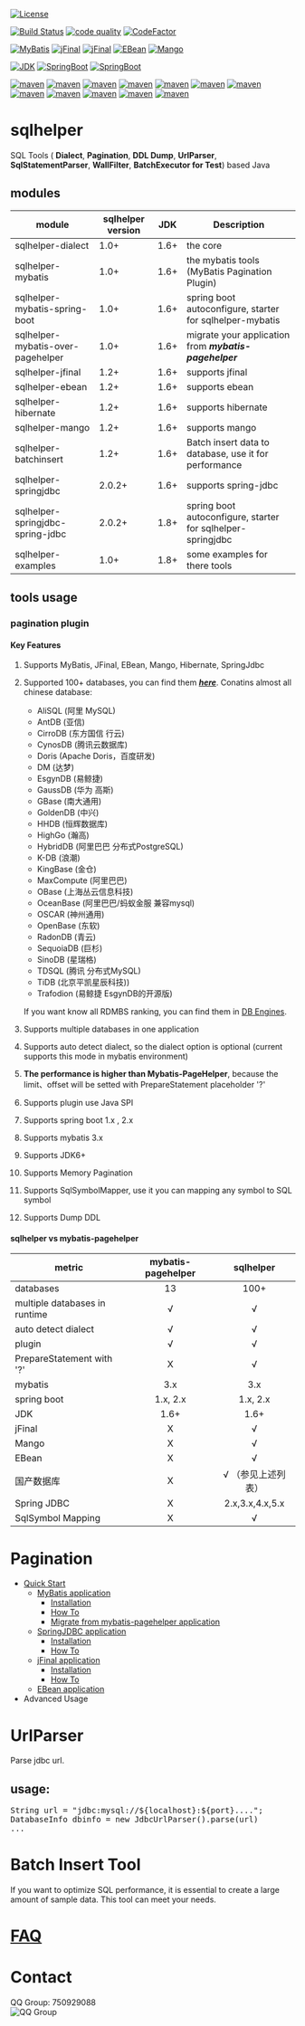 [![License](https://img.shields.io/badge/license-LGPL3.0-green.svg)](https://github.com/fangjinuo/sqlhelper/blob/master/LICENSE)

[![Build Status](https://www.travis-ci.org/fangjinuo/sqlhelper.svg?branch=master)](https://travis-ci.org/fangjinuo/sqlhelper)
[![code quality](https://codebeat.co/badges/37791135-62dd-4d5e-800f-35668895324a)](https://codebeat.co/projects/github-com-fangjinuo-sqlhelper-master)
[![CodeFactor](https://www.codefactor.io/repository/github/fangjinuo/sqlhelper/badge/master)](https://www.codefactor.io/repository/github/fangjinuo/sqlhelper/overview/master)


[![MyBatis](https://img.shields.io/badge/MyBatis-3.x-green.svg)](http://www.mybatis.org/mybatis-3/index.html)
[![jFinal](https://img.shields.io/badge/jFinal-3.x-green.svg)](https://github.com/jfinal/jfinal)
[![jFinal](https://img.shields.io/badge/jFinal-4.x-green.svg)](https://github.com/jfinal/jfinal)
[![EBean](https://img.shields.io/badge/Ebean-11.x-green.svg)](https://ebean.io/docs/query/sqlquery)
[![Mango](https://img.shields.io/badge/Mango-1.6.x-green.svg)](https://github.com/jfaster/mango)

[![JDK](https://img.shields.io/badge/JDK-1.6+-green.svg)](https://www.oracle.com/technetwork/java/javase/downloads/index.html)
[![SpringBoot](https://img.shields.io/badge/SpringBoot-1.x-green.svg)](https://spring.io/projects/spring-boot/)
[![SpringBoot](https://img.shields.io/badge/SpringBoot-2.x-green.svg)](https://spring.io/projects/spring-boot/)

[![maven](https://img.shields.io/badge/maven-v2.0.6-green.svg)](https://search.maven.org/search?q=g:com.github.fangjinuo.sqlhelper%20AND%20v:2.0.6)
[![maven](https://img.shields.io/badge/maven-v2.0.4-green.svg)](https://search.maven.org/search?q=g:com.github.fangjinuo.sqlhelper%20AND%20v:2.0.4)
[![maven](https://img.shields.io/badge/maven-v2.0.3-green.svg)](https://search.maven.org/search?q=g:com.github.fangjinuo.sqlhelper%20AND%20v:2.0.3)
[![maven](https://img.shields.io/badge/maven-v2.0.2-green.svg)](https://search.maven.org/search?q=g:com.github.fangjinuo.sqlhelper%20AND%20v:2.0.2)
[![maven](https://img.shields.io/badge/maven-v2.0.1-green.svg)](https://search.maven.org/search?q=g:com.github.fangjinuo.sqlhelper%20AND%20v:2.0.1)
[![maven](https://img.shields.io/badge/maven-v2.0.0-green.svg)](https://search.maven.org/search?q=g:com.github.fangjinuo.sqlhelper%20AND%20v:2.0.0)
[![maven](https://img.shields.io/badge/maven-v1.2.3-green.svg)](https://search.maven.org/search?q=g:com.github.fangjinuo.sqlhelper%20AND%20v:1.2.3)
[![maven](https://img.shields.io/badge/maven-v1.2.1-green.svg)](https://search.maven.org/search?q=g:com.github.fangjinuo.sqlhelper%20AND%20v:1.2.1)
[![maven](https://img.shields.io/badge/maven-v1.2.0-green.svg)](https://search.maven.org/search?q=g:com.github.fangjinuo.sqlhelper%20AND%20v:1.2.0)
[![maven](https://img.shields.io/badge/maven-v1.1.1-green.svg)](https://search.maven.org/search?q=g:com.github.fangjinuo.sqlhelper%20AND%20v:1.1.1)
[![maven](https://img.shields.io/badge/maven-v1.1.RELEASE-green.svg)](https://search.maven.org/search?q=g:com.github.fangjinuo%20AND%20v:1.1-RELEASE)
[![maven](https://img.shields.io/badge/maven-v1.0.RELEASE-green.svg)](https://search.maven.org/search?q=g:com.github.fangjinuo%20AND%20v:1.0-RELEASE)


# sqlhelper
SQL Tools ( **Dialect**, **Pagination**, **DDL Dump**, **UrlParser**, **SqlStatementParser**, **WallFilter**, **BatchExecutor for Test**) based Java

## modules
|   module         | sqlhelper version | JDK |  Description      |
|------------------|-------------------|-----|-------------------|
|sqlhelper-dialect | 1.0+              |1.6+ |  the core         |
|sqlhelper-mybatis | 1.0+              |1.6+ |  the mybatis tools (MyBatis Pagination Plugin) |
|sqlhelper-mybatis-spring-boot | 1.0+  |1.6+ |  spring boot autoconfigure, starter for sqlhelper-mybatis|
|sqlhelper-mybatis-over-pagehelper|1.0+|1.6+ |  migrate your application from ***mybatis-pagehelper*** |
|sqlhelper-jfinal  | 1.2+              |1.6+ |  supports jfinal  |
|sqlhelper-ebean   | 1.2+              |1.6+ |  supports ebean   |
|sqlhelper-hibernate| 1.2+             |1.6+ |  supports hibernate|
|sqlhelper-mango   | 1.2+              |1.6+ |  supports mango   |
|sqlhelper-batchinsert|1.2+            |1.6+ |  Batch insert data to database, use it for performance |
|sqlhelper-springjdbc | 2.0.2+         |1.6+ |  supports spring-jdbc |
|sqlhelper-springjdbc-spring-jdbc| 2.0.2+|1.8+| spring boot autoconfigure, starter for sqlhelper-springjdbc |
|sqlhelper-examples|1.0+               |1.8+ |  some examples for there tools |


## tools usage
### pagination plugin
#### Key Features
1. Supports MyBatis, JFinal, EBean, Mango, Hibernate, SpringJdbc
2. Supported 100+ databases, you can find them ***[here](https://github.com/f1194361820/sqlhelper/wiki/Pagination_Database)***. Conatins almost all chinese database:
    + AliSQL (阿里 MySQL)
    + AntDB (亚信)
    + CirroDB (东方国信 行云)
    + CynosDB (腾讯云数据库)
    + Doris (Apache Doris，百度研发)
    + DM (达梦)
    + EsgynDB (易鲸捷)
    + GaussDB (华为 高斯)
    + GBase (南大通用)
    + GoldenDB (中兴)
    + HHDB (恒辉数据库)
    + HighGo (瀚高)
    + HybridDB (阿里巴巴 分布式PostgreSQL)
    + K-DB (浪潮)
    + KingBase (金仓)
    + MaxCompute (阿里巴巴)
    + OBase (上海丛云信息科技)
    + OceanBase (阿里巴巴/蚂蚁金服 兼容mysql)
    + OSCAR (神州通用)
    + OpenBase (东软)
    + RadonDB (青云)
    + SequoiaDB (巨杉)
    + SinoDB (星瑞格)
    + TDSQL (腾讯 分布式MySQL)
    + TiDB (北京平凯星辰科技))
    + Trafodion (易鲸捷 EsgynDB的开源版)
    
    
    If you want know all RDMBS ranking, you can find them in [DB Engines](https://db-engines.com/en/ranking/relational+dbms).
    
3. Supports multiple databases in one application 
4. Supports auto detect dialect, so the dialect option is optional (current supports this mode in mybatis environment)
5. **The performance is higher than Mybatis-PageHelper**, because the limit、offset will be setted with PrepareStatement placeholder '?'
6. Supports plugin use Java SPI
7. Supports spring boot 1.x , 2.x
8. Supports mybatis 3.x 
9. Supports JDK6+
10. Supports Memory Pagination
11. Supports SqlSymbolMapper, use it you can mapping any symbol to SQL symbol
12. Supports Dump DDL

#### sqlhelper vs mybatis-pagehelper
|  metric                  | mybatis-pagehelper |      sqlhelper    |
|--------------------------|:------------------:|:-----------------:|
|  databases               |         13         |         100+      |
|  multiple databases in runtime |   √          |         √         |
|  auto detect dialect     |         √          |         √         |
|  plugin                  |         √          |         √         |
|  PrepareStatement with '?'|         X         |         √         |                             
|  mybatis                 |         3.x        |         3.x       |
|  spring boot             |         1.x, 2.x   |         1.x, 2.x  |
|  JDK                     |         1.6+       |         1.6+      |
|  jFinal                  |         X          |         √         |
|  Mango                   |         X          |         √         |
|  EBean                   |         X          |         √         | 
|  国产数据库               |         X          | √ （参见上述列表）  |
|  Spring JDBC             |         X          | 2.x,3.x,4.x,5.x   | 
|  SqlSymbol Mapping       |         X          |         √         |   
                     


# Pagination
* [Quick Start](https://github.com/fangjinuo/sqlhelper/wiki/Pagination_QuickStart)
  + [MyBatis application](https://github.com/fangjinuo/sqlhelper/wiki/Pagination_QuickStart_MyBatis)
    - [Installation](https://github.com/fangjinuo/sqlhelper/wiki/Pagination_QuickStart_MyBatis)
    - [How To](https://github.com/fangjinuo/sqlhelper/wiki/Pagination_QuickStart_MyBatis)
    - [Migrate from mybatis-pagehelper application](https://github.com/fangjinuo/sqlhelper/wiki/Pagination_QuickStart_MyBatis)
  + [SpringJDBC application](https://github.com/fangjinuo/sqlhelper/wiki/Pagination_QuickStart_SpringJDBC)
    - [Installation](https://github.com/fangjinuo/sqlhelper/wiki/Pagination_QuickStart_SpringJDBC)
    - [How To](https://github.com/fangjinuo/sqlhelper/wiki/Pagination_QuickStart_SpringJDBC)  
  + [jFinal application](https://github.com/fangjinuo/sqlhelper/wiki/Pagination_QuickStart_jFinal)
    - [Installation](https://github.com/fangjinuo/sqlhelper/wiki/Pagination_QuickStart_jFinal)
    - [How To](https://github.com/fangjinuo/sqlhelper/wiki/Pagination_QuickStart_jFinal)
  + [EBean application](https://github.com/fangjinuo/sqlhelper/wiki/Pagination_QuickStart_ebean)
* Advanced Usage
# UrlParser
Parse jdbc url.
## usage:
<pre>
String url = "jdbc:mysql://${localhost}:${port}....";
DatabaseInfo dbinfo = new JdbcUrlParser().parse(url)
...
</pre> 

# Batch Insert Tool
 If you want to optimize SQL performance, it is essential to create a large amount of sample data. This tool can meet your needs.

# [FAQ](https://github.com/fangjinuo/sqlhelper/wiki/FAQ)

# Contact
QQ Group: 750929088   
![QQ Group](https://github.com/fangjinuo/sqlhelper/blob/master/_images/qq_group.png)
